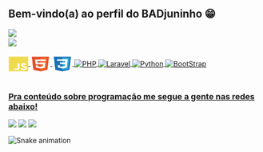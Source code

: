 ## Bem-vindo(a) ao perfil do BADjuninho 😁

 <div>
   <a href="https://github.com/BADjuninho">
   <img height="180em" src="https://github-readme-stats.vercel.app/api?username=BADjuninho&show_icons=true&theme=transparent"/>
   <br>
   <img height="180em" src="https://github-readme-stats.vercel.app/api/top-langs/?username=BADjuninho&size_weight=0.5&count_weight=0.5"/>

</div>
<div style="display: inline_block"><br>
  <img tittle="JavaScript" align="center" alt="Js" height="30" width="40" src="https://raw.githubusercontent.com/devicons/devicon/master/icons/javascript/javascript-plain.svg">
  <img tittle="Html" align="center" alt="HTML" height="30" width="40" src="https://raw.githubusercontent.com/devicons/devicon/master/icons/html5/html5-original.svg">
  <img tittle="Css" align="center" alt="CSS" height="30" width="40" src="https://raw.githubusercontent.com/devicons/devicon/master/icons/css3/css3-original.svg">
  <img tittle="PHP" align="center" alt="PHP" height="30" width="40" src="https://www.php.net/images/logos/new-php-logo.svg">
  <img tittle="Laravel" align="center" alt="Laravel" height="30" width="40" src="https://cdn.worldvectorlogo.com/logos/laravel-2.svg">
  <img tittle="Python" align="center" alt="Python" height="30" width="40" src="https://cdn.worldvectorlogo.com/logos/python-5.svg">
  <img tittle="BootStrap" align="center" alt="BootStrap" height="30" width="40" src="https://cdn.worldvectorlogo.com/logos/bootstrap-5-1.svg"> 
</div>
 
 <br>
 
  ### Pra conteúdo sobre programação me segue a gente nas redes abaixo!
 
<div> 
  <a href="https://www.youtube.com/@badjuninn" target="_blank"><img src="https://img.shields.io/badge/YouTube-FF0000?style=for-the-badge&logo=youtube&logoColor=white" target="_blank"></a>
  <a href="https://instagram.com/badjuninn" target="_blank"><img src="https://img.shields.io/badge/-Instagram-%23E4405F?style=for-the-badge&logo=instagram&logoColor=white" target="_blank"></a>
  <a href = "mailto:junior6703@gmail.com"><img src="https://img.shields.io/badge/-Gmail-%23333?style=for-the-badge&logo=gmail&logoColor=white" target="_blank"></a> 
 
  ![Snake animation](https://github.com/BADjuninho/BADjuninho/blob/output/github-contribution-grid-snake.svg)

</div>
